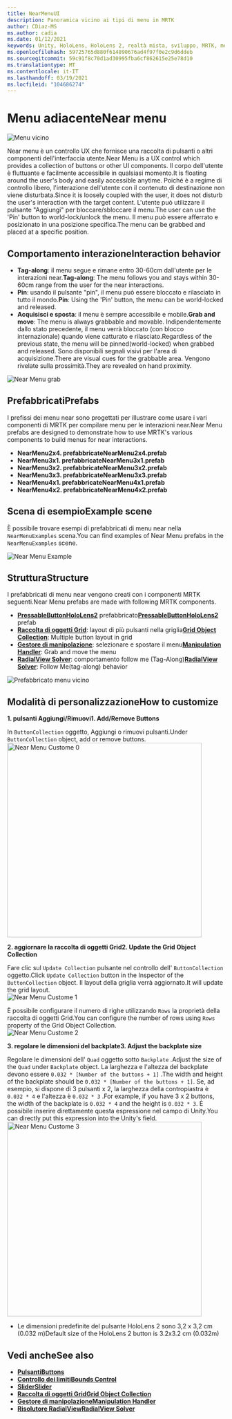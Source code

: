 ```yaml
---
title: NearMenuUI
description: Panoramica vicino ai tipi di menu in MRTK
author: CDiaz-MS
ms.author: cadia
ms.date: 01/12/2021
keywords: Unity, HoloLens, HoloLens 2, realtà mista, sviluppo, MRTK, menu near,
ms.openlocfilehash: 59725765d880f614890676ad4f97f0e2c9d6ddeb
ms.sourcegitcommit: 59c91f8c70d1ad30995fba6cf862615e25e78d10
ms.translationtype: MT
ms.contentlocale: it-IT
ms.lasthandoff: 03/19/2021
ms.locfileid: "104686274"
---
```

# <a name="near-menu"></a><span data-ttu-id="53749-104">Menu adiacente</span><span class="sxs-lookup"><span data-stu-id="53749-104">Near menu</span></span>

![Menu vicino](../images/near-menu/MRTK_UX_NearMenu.png)

<span data-ttu-id="53749-106">Near menu è un controllo UX che fornisce una raccolta di pulsanti o altri componenti dell'interfaccia utente.</span><span class="sxs-lookup"><span data-stu-id="53749-106">Near Menu is a UX control which provides a collection of buttons or other UI components.</span></span> <span data-ttu-id="53749-107">Il corpo dell'utente è fluttuante e facilmente accessibile in qualsiasi momento.</span><span class="sxs-lookup"><span data-stu-id="53749-107">It is floating around the user's body and easily accessible anytime.</span></span> <span data-ttu-id="53749-108">Poiché è a regime di controllo libero, l'interazione dell'utente con il contenuto di destinazione non viene disturbata.</span><span class="sxs-lookup"><span data-stu-id="53749-108">Since it is loosely coupled with the user, it does not disturb the user's interaction with the target content.</span></span> <span data-ttu-id="53749-109">L'utente può utilizzare il pulsante "Aggiungi" per bloccare/sbloccare il menu.</span><span class="sxs-lookup"><span data-stu-id="53749-109">The user can use the 'Pin' button to world-lock/unlock the menu.</span></span> <span data-ttu-id="53749-110">Il menu può essere afferrato e posizionato in una posizione specifica.</span><span class="sxs-lookup"><span data-stu-id="53749-110">The menu can be grabbed and placed at a specific position.</span></span>

## <a name="interaction-behavior"></a><span data-ttu-id="53749-111">Comportamento interazione</span><span class="sxs-lookup"><span data-stu-id="53749-111">Interaction behavior</span></span>

- <span data-ttu-id="53749-112">**Tag-along**: il menu segue e rimane entro 30-60cm dall'utente per le interazioni near.</span><span class="sxs-lookup"><span data-stu-id="53749-112">**Tag-along**: The menu follows you and stays within 30-60cm range from the user for the near interactions.</span></span>
- <span data-ttu-id="53749-113">**Pin**: usando il pulsante "pin", il menu può essere bloccato e rilasciato in tutto il mondo.</span><span class="sxs-lookup"><span data-stu-id="53749-113">**Pin**: Using the 'Pin' button, the menu can be world-locked and released.</span></span>
- <span data-ttu-id="53749-114">**Acquisisci e sposta**: il menu è sempre accessibile e mobile.</span><span class="sxs-lookup"><span data-stu-id="53749-114">**Grab and move**: The menu is always grabbable and movable.</span></span> <span data-ttu-id="53749-115">Indipendentemente dallo stato precedente, il menu verrà bloccato (con blocco internazionale) quando viene catturato e rilasciato.</span><span class="sxs-lookup"><span data-stu-id="53749-115">Regardless of the previous state, the menu will be pinned(world-locked) when grabbed and released.</span></span> <span data-ttu-id="53749-116">Sono disponibili segnali visivi per l'area di acquisizione.</span><span class="sxs-lookup"><span data-stu-id="53749-116">There are visual cues for the grabbable area.</span></span> <span data-ttu-id="53749-117">Vengono rivelate sulla prossimità.</span><span class="sxs-lookup"><span data-stu-id="53749-117">They are revealed on hand proximity.</span></span>

<img src="../images/near-menu/MRTK_UX_NearMenu_Grab.png" alt="Near Menu grab">

## <a name="prefabs"></a><span data-ttu-id="53749-118">Prefabbricati</span><span class="sxs-lookup"><span data-stu-id="53749-118">Prefabs</span></span>

<span data-ttu-id="53749-119">I prefissi dei menu near sono progettati per illustrare come usare i vari componenti di MRTK per compilare menu per le interazioni near.</span><span class="sxs-lookup"><span data-stu-id="53749-119">Near Menu prefabs are designed to demonstrate how to use MRTK's various components to build menus for near interactions.</span></span>

- <span data-ttu-id="53749-120">**NearMenu2x4. prefabbricate**</span><span class="sxs-lookup"><span data-stu-id="53749-120">**NearMenu2x4.prefab**</span></span>
- <span data-ttu-id="53749-121">**NearMenu3x1. prefabbricate**</span><span class="sxs-lookup"><span data-stu-id="53749-121">**NearMenu3x1.prefab**</span></span>
- <span data-ttu-id="53749-122">**NearMenu3x2. prefabbricate**</span><span class="sxs-lookup"><span data-stu-id="53749-122">**NearMenu3x2.prefab**</span></span>
- <span data-ttu-id="53749-123">**NearMenu3x3. prefabbricate**</span><span class="sxs-lookup"><span data-stu-id="53749-123">**NearMenu3x3.prefab**</span></span>
- <span data-ttu-id="53749-124">**NearMenu4x1. prefabbricate**</span><span class="sxs-lookup"><span data-stu-id="53749-124">**NearMenu4x1.prefab**</span></span>
- <span data-ttu-id="53749-125">**NearMenu4x2. prefabbricate**</span><span class="sxs-lookup"><span data-stu-id="53749-125">**NearMenu4x2.prefab**</span></span>

## <a name="example-scene"></a><span data-ttu-id="53749-126">Scena di esempio</span><span class="sxs-lookup"><span data-stu-id="53749-126">Example scene</span></span>

<span data-ttu-id="53749-127">È possibile trovare esempi di prefabbricati di menu near nella `NearMenuExamples` scena.</span><span class="sxs-lookup"><span data-stu-id="53749-127">You can find examples of Near Menu prefabs in the `NearMenuExamples` scene.</span></span>

<img src="../images/near-menu/MRTK_UX_NearMenu_Examples.png" alt="Near Menu Example">

## <a name="structure"></a><span data-ttu-id="53749-128">Struttura</span><span class="sxs-lookup"><span data-stu-id="53749-128">Structure</span></span>

<span data-ttu-id="53749-129">I prefabbricati di menu near vengono creati con i componenti MRTK seguenti.</span><span class="sxs-lookup"><span data-stu-id="53749-129">Near Menu prefabs are made with following MRTK components.</span></span>

- <span data-ttu-id="53749-130">[**PressableButtonHoloLens2**](button.md) prefabbricato</span><span class="sxs-lookup"><span data-stu-id="53749-130">[**PressableButtonHoloLens2**](button.md) prefab</span></span>
- <span data-ttu-id="53749-131">[**Raccolta di oggetti Grid**](object-collection.md): layout di più pulsanti nella griglia</span><span class="sxs-lookup"><span data-stu-id="53749-131">[**Grid Object Collection**](object-collection.md): Multiple button layout in grid</span></span>
- <span data-ttu-id="53749-132">[**Gestore di manipolazione**](manipulation-handler.md): selezionare e spostare il menu</span><span class="sxs-lookup"><span data-stu-id="53749-132">[**Manipulation Handler**](manipulation-handler.md): Grab and move the menu</span></span>
- <span data-ttu-id="53749-133">[**RadialView Solver**](solvers/solver.md): comportamento follow me (Tag-Along)</span><span class="sxs-lookup"><span data-stu-id="53749-133">[**RadialView Solver**](solvers/solver.md): Follow Me(tag-along) behavior</span></span>

![Prefabbricato menu vicino](../images/near-menu/MRTK_UX_NearMenu_Structure.png)

## <a name="how-to-customize"></a><span data-ttu-id="53749-135">Modalità di personalizzazione</span><span class="sxs-lookup"><span data-stu-id="53749-135">How to customize</span></span>

<span data-ttu-id="53749-136">**1. pulsanti Aggiungi/Rimuovi**</span><span class="sxs-lookup"><span data-stu-id="53749-136">**1. Add/Remove Buttons**</span></span>

<span data-ttu-id="53749-137">In `ButtonCollection` oggetto, Aggiungi o rimuovi pulsanti.</span><span class="sxs-lookup"><span data-stu-id="53749-137">Under `ButtonCollection` object, add or remove buttons.</span></span>  
<img src="../images/near-menu/MRTK_UX_NearMenu_Custom0.png" width="450" alt="Near Menu Custome 0">

<span data-ttu-id="53749-138">**2. aggiornare la raccolta di oggetti Grid**</span><span class="sxs-lookup"><span data-stu-id="53749-138">**2. Update the Grid Object Collection**</span></span>

<span data-ttu-id="53749-139">Fare clic sul `Update Collection` pulsante nel controllo dell' `ButtonCollection` oggetto.</span><span class="sxs-lookup"><span data-stu-id="53749-139">Click `Update Collection` button in the Inspector of the `ButtonCollection` object.</span></span> <span data-ttu-id="53749-140">Il layout della griglia verrà aggiornato.</span><span class="sxs-lookup"><span data-stu-id="53749-140">It will update the grid layout.</span></span>  
<img src="../images/near-menu/MRTK_UX_NearMenu_Custom1.png" alt="Near Menu Custome 1">

<span data-ttu-id="53749-141">È possibile configurare il numero di righe utilizzando `Rows` la proprietà della raccolta di oggetti Grid.</span><span class="sxs-lookup"><span data-stu-id="53749-141">You can configure the number of rows using `Rows` property of the Grid Object Collection.</span></span>  
<img src="../images/near-menu/MRTK_UX_NearMenu_Custom2.png" alt="Near Menu Custome 2">

<span data-ttu-id="53749-142">**3. regolare le dimensioni del backplate**</span><span class="sxs-lookup"><span data-stu-id="53749-142">**3. Adjust the backplate size**</span></span>

<span data-ttu-id="53749-143">Regolare le dimensioni dell' `Quad` oggetto sotto `Backplate` .</span><span class="sxs-lookup"><span data-stu-id="53749-143">Adjust the size of the `Quad` under `Backplate` object.</span></span> <span data-ttu-id="53749-144">La larghezza e l'altezza del backplate devono essere `0.032 * [Number of the buttons + 1]` .</span><span class="sxs-lookup"><span data-stu-id="53749-144">The width and height of the backplate should be `0.032 * [Number of the buttons + 1]`.</span></span> <span data-ttu-id="53749-145">Se, ad esempio, si dispone di 3 pulsanti x 2, la larghezza della contropiastra è `0.032 * 4` e l'altezza è `0.032 * 3` .</span><span class="sxs-lookup"><span data-stu-id="53749-145">For example, if you have 3 x 2 buttons, the width of the backplate is `0.032 * 4` and the height is `0.032 * 3`.</span></span> <span data-ttu-id="53749-146">È possibile inserire direttamente questa espressione nel campo di Unity.</span><span class="sxs-lookup"><span data-stu-id="53749-146">You can directly put this expression into the Unity's field.</span></span>  
<img src="../images/near-menu/MRTK_UX_NearMenu_Custom3.png" width="450" alt="Near Menu Custome 3">

- <span data-ttu-id="53749-147">Le dimensioni predefinite del pulsante HoloLens 2 sono 3,2 x 3,2 cm (0.032 m)</span><span class="sxs-lookup"><span data-stu-id="53749-147">Default size of the HoloLens 2 button is 3.2x3.2 cm (0.032m)</span></span>

## <a name="see-also"></a><span data-ttu-id="53749-148">Vedi anche</span><span class="sxs-lookup"><span data-stu-id="53749-148">See also</span></span>

- [<span data-ttu-id="53749-149">**Pulsanti**</span><span class="sxs-lookup"><span data-stu-id="53749-149">**Buttons**</span></span>](button.md)
- [<span data-ttu-id="53749-150">**Controllo dei limiti**</span><span class="sxs-lookup"><span data-stu-id="53749-150">**Bounds Control**</span></span>](bounds-control.md)
- [<span data-ttu-id="53749-151">**Slider**</span><span class="sxs-lookup"><span data-stu-id="53749-151">**Slider**</span></span>](sliders.md)
- [<span data-ttu-id="53749-152">**Raccolta di oggetti Grid**</span><span class="sxs-lookup"><span data-stu-id="53749-152">**Grid Object Collection**</span></span>](object-collection.md)
- [<span data-ttu-id="53749-153">**Gestore di manipolazione**</span><span class="sxs-lookup"><span data-stu-id="53749-153">**Manipulation Handler**</span></span>](manipulation-handler.md)
- [<span data-ttu-id="53749-154">**Risolutore RadialView**</span><span class="sxs-lookup"><span data-stu-id="53749-154">**RadialView Solver**</span></span>](solvers/solver.md)
